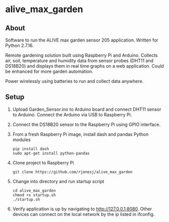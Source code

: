 # alive_max_garden

## About
Software to run the ALIVE max garden sensor 205 application. Written for Python 2.7.16.

Remote gardening solution built using Raspberry Pi and Arduino.  Collects air, soil, temperature and humidity data from sensor probes (DHT11 and DS18B20) and displays them in real time graphs on a web application. Could be enhanced for more garden automation.

Power wirelessly using batteries to run and collect data anywhere.


## Setup
1. Upload Garden_Sensor.ino to Arduino board and connect DHT11 sensor to Arduino.  Connect the Arduino via USB to Raspberry Pi.
2. Connect the DS18B20 sensor to the Raspberry Pi using GPIO interface.
3. From a fresh Raspberry Pi image, install dash and pandas Python modules
       
       pip install dash
       sudo apt-get install python-pandas

4. Clone project to Raspberry Pi
       
       git clone https://github.com/rjonesj/alive_max_garden

5. Change into directory and run startup script

       cd alive_max_garden
       chmod +x startup.sh
       ./startup.sh

6. Verify application is up by navigating to http://127.0.0.1:8080.  Other devices can connect on the local network by the ip listed in ifconfig.
